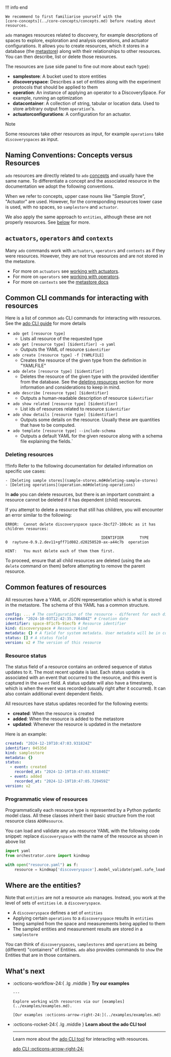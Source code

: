 <!-- markdownlint-disable code-block-style -->
<!-- markdownlint-disable-next-line first-line-h1 -->
!!! info end

    We recommend to first familiarise yourself with the
    [core-concepts](../core-concepts/concepts.md) before reading about resources.

`ado` manages resources related to discovery, for example descriptions of spaces
to explore, exploration and analysis operations, and actuator configurations. It
allows you to create resources, which it stores in a database (the
[metastore](metastore.md)) along with their relationships to other resources.
You can then describe, list or delete those resources.

The resources are (use side panel to fine out more about each type):

- **samplestore**: A bucket used to store entities
- **discoveryspace**: Describes a set of entities along with the experiment
  protocols that should be applied to them
- **operation**: An instance of applying an operator to a DiscoverySpace. For
  example, running an optimization
- **datacontainer**: A collection of string, tabular or location data. Used to
  store arbitrary output from `operation`'s.
- **actuatorconfigurations**: A configuration for an actuator.

> [!NOTE]
>
> Some resources take other resources as input, for example `operations` take
> `discoveryspaces` as input.

## Naming Conventions: Concepts versus Resources

`ado` resources are directly related to `ado`
[concepts](../core-concepts/concepts.md) and usually have the same name. To
differentiate a concept and the associated resource in the documentation we
adopt the following conventions.

When we refer to concepts, upper case nouns like "Sample Store", "Actuator" are
used. However, for the corresponding resources lower case is used, with no
spaces, so `samplestore` and `actuator`.

We also apply the same approach to `entities`, although these are not properly
resources. See [below](#where-are-the-entities) for more.

## `actuators`, `operators` and `contexts`

Many `ado` commands work with `actuators`, `operators` and `contexts` as if they
were resources. However, they are not true resources and are not stored in the
metastore.

- For more on `actuators` see
  [working with actuators](../actuators/working-with-actuators.md).
- For more on `operators` see
  [working with operators](../operators/working-with-operators.md).
- For more on `contexts` see the
  [metastore docs](metastore.md#contexts-and-projects)

## Common CLI commands for interacting with resources

Here is a list of common `ado` CLI commands for interacting with resources. See
the [ado CLI guide](../getting-started/ado.md) for more details

- `ado get [resource type]`
  - Lists all resource of the requested type
- `ado get [resource type] [$identifier] -o yaml`
  - Outputs the YAML of resource `$identifier`
- `ado create [resource type] -f [YAMLFILE]`
  - Creates the resource of the given type from the definition in "YAMLFILE"
- `ado delete [resource type] [$identifier]`
  - Deletes the resource of the given type with the provided identifier from the
    database. See the [deleting resources](#deleting-resources) section for more
    information and considerations to keep in mind.
- `ado describe [resource type] [$identifier]`
  - Outputs a human-readable description of resource `$identifier`
- `ado show related [resource type] [$identifier]`
  - List ids of resources related to resource `$identifier`
- `ado show details [resource type] [$identifier]`
  - Outputs some details on the resource. Usually these are quantities that have
    to be computed.
- `ado template [resource type] --include-schema`
  - Outputs a default YAML for the given resource along with a schema file
    explaining the fields.`

### Deleting resources

!!!info Refer to the following documentation for detailed information on
specific use cases:

    - [Deleting sample stores](sample-stores.md#deleting-sample-stores)
    - [Deleting operations](operation.md#deleting-operations)

In **ado** you can delete resources, but there is an important constraint: a
resource cannot be deleted if it has dependent (child) resources.

If you attempt to delete a resource that still has children, you will encounter
an error similar to the following:

```terminaloutput
ERROR:  Cannot delete discoveryspace space-3bcf27-108c4c as it has children resources:

                                          IDENTIFIER       TYPE
0  raytune-0.9.2.dev11+gff71d082.d20250520-ax-a44c7b  operation

HINT:   You must delete each of them them first.
```

To proceed, ensure that all child resources are deleted (using the `ado delete`
command on them) before attempting to remove the parent resource.

## Common features of resources

All resources have a YAML or JSON representation which is what is stored in the
metastore. The schema of this YAML has a common structure.

```yaml
config: ... # The configuration of the resource - different for each different type
created: "2024-10-03T12:42:35.786484Z" # Creation date
identifier: space-8f1cfb-91ecfb # Resource identifier
kind: discoveryspace # Resource kind
metadata: {} # A field for system metadata. User metadata will be in config.metadata
status: [] # A status field
version: v2 # The version of this resource
```

### Resource status

The status field of a resource contains an ordered sequence of status updates to
it. The most recent update is last. Each status update is associated with an
event that occurred to the resource, and this event is captured in the `event`
field. A status update will also have a timestamp, which is when the event was
recorded (usually right after it occurred). It can also contain additional event
dependent fields.

All resources have status updates recorded for the following events:

- **created**: When the resource is created
- **added**: When the resource is added to the metastore
- **updated**: Whenever the resource is updated in the metastore

Here is an example:

```yaml
created: "2024-12-19T10:47:03.931824Z"
identifier: 04535d
kind: samplestore
metadata: {}
status:
  - event: created
    recorded_at: "2024-12-19T10:47:03.931840Z"
  - event: added
    recorded_at: "2024-12-19T10:47:05.720459Z"
version: v2
```

### Programmatic view of resources

Programmatically each resource type is represented by a Python pydantic model
class. All these classes inherit their basic structure from the root resource
class `ADOResource`.

You can load and validate any `ado` resource YAML with the following code
snippet: replace `discoveryspace` with the name of the resource as shown in
above list

```python
import yaml
from orchestrator.core import kindmap

with open("resource.yaml") as f:
    resource = kindmap['discoveryspace'].model_validate(yaml.safe_load(f))
```

## Where are the entities?

Note that `entities` are not a resource `ado` manages. Instead, you work at the
level of sets of `entities` i.e. a `discoveryspace`.

- A `discoveryspace` defines a set of `entities`
- Applying certain `operations` to a `discoveryspace` results in `entities`
  being sampled from the space and measurements being applied to them
- The sampled entities and measurement results are stored in a `samplestore`

You can think of `discoveryspaces`, `samplestores` and `operations` as being
(different) "containers" of Entities. `ado` also provides commands to `show` the
Entities that are in those containers.

## What's next

<!-- markdownlint-disable line-length -->
<!-- markdownlint-disable-next-line no-inline-html -->
<div class="grid cards" markdown>

- :octicons-workflow-24:{ .lg .middle } **Try our examples**

      ---

      Explore working with resources via our [examples](../examples/examples.md).

      [Our examples :octicons-arrow-right-24:](../examples/examples.md)

- :octicons-rocket-24:{ .lg .middle } **Learn about the ado CLI tool**

    ---

    Learn more about the [ado CLI tool](../getting-started/ado.md) for interacting with resources.

    [ado CLI :octicons-arrow-right-24:](../getting-started/ado.md)

</div>
<!-- markdownlint-enable line-length -->
